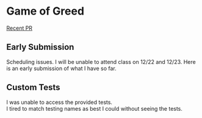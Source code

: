 # Game of Greed

[Recent PR](https://github.com/idcargill/game-of-greed/compare/dev?expand=1)

## Early Submission

Scheduling issues.  I will be unable to attend class on 12/22 and 12/23.  Here is an early submission of what I have so far.

## Custom Tests

I was unable to access the provided tests.\
I tired to match testing names as best I could without seeing the tests.
